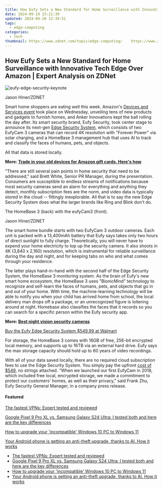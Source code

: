 ```yaml
---
title: How Eufy Sets a New Standard for Home Surveillance with Innovative Tech Edge Over Amazon | Expert Analysis on ZDNet
date: 2024-09-19 15:21:39
updated: 2024-09-20 12:39:51
tags:
  - edge-computing
categories:
  - tech
thumbnail: https://www.zdnet.com/topic/edge-computing/    https://www.zdnet.com/a/img/resize/6139ce4f763e93820d342c8a06ae1c37a83a67ef/2022/09/30/5b9b81fc-b409-4870-b641-2d6e68b45a74/20220929-200014.jpg?width=170&height=128&fit=crop&auto=webp
---
```


## How Eufy Sets a New Standard for Home Surveillance with Innovative Tech Edge Over Amazon | Expert Analysis on ZDNet

![eufy-edge-security-keynote](https://www.zdnet.com/a/img/resize/7838801ccca3431e7b73e272546a24ae35b53d20/2022/09/30/7817c06c-68f9-4b61-947a-fbafbfbab3cf/20220929-193421.jpg?auto=webp&precrop=4000,2247,x0,y0&width=1280)

Jason Hiner/ZDNET

Smart home shoppers are eating well this week. Amazon's [Devices and Services event](https://www.zdnet.com/home-and-office/smart-home/everything-amazon-just-announced-and-how-to-buy-it-all/) took place on Wednesday, unveiling tens of new products and gadgets to furnish homes, and Anker Innovations kept the ball rolling the day after. Its smart security brand, Eufy Security, took center stage to announce its next-gen [Edge Security System](https://shop-links.co/link/?url=https%3A%2F%2Fwww.bestbuy.com%2Fsite%2Feufy-security-eufycam-3-4k-2-cam-kit%2F6516461.p%3FskuId%3D6516461&publisher_slug=itechdaily19598&exclusive=1), which consists of two EufyCam 3 cameras that can record 4K resolution with "Forever Power" via solar charging, and a HomeBase 3 management hub that uses AI to track and classify the faces of humans, pets, and objects. 

All that data is stored locally. 

**More: [Trade in your old devices for Amazon gift cards. Here's how](https://www.zdnet.com/article/trade-in-your-old-devices-for-amazon-gift-cards-heres-how/)**

"There are still several pain points in home security that need to be addressed," said Brett White, Senior PR Manager, during the presentation. Consumers are susceptible to endless streams of notifications because most security cameras send an alarm for everything and anything they detect, monthly subscription fees are the norm, and video data is typically stored in the cloud -- fittingly inexplorable. All that is to say the new Edge Security System does what the larger brands like Ring and Blink don't do. 

The HomeBase 3 (back) with the eufyCam3 (front). 

Jason Hiner/ZDNET

The smart home bundle starts with two EufyCam 3 outdoor cameras. Each unit is packed with a 13,400mAh battery that Eufy says takes only two hours of direct sunlight to fully charge. Theoretically, you will never have to expend your home electricity to top up the security camera. It also shoots in 4K (3,840 x 2,160) resolution, which is instrumental for reliable surveillance during the day and night, and for keeping tabs on who and what comes through your residence. 

The latter plays hand-in-hand with the second half of the Edge Security System, the HomeBase 3 monitoring system. As the brain of Eufy's new smart home ecosystem, the HomeBase 3 uses "BionicMind" technology to recognize and self-learn the faces of humans, pets, and objects that go in and out of your home. With time, the machine-learning technology will be able to notify you when your child has arrived home from school, the local delivery man drops off a package, or an unrecognized figure is loitering around at night. Homebase also classifies the faces that it records so you can search for a specific person within the Eufy security app. 

**More: [Best night vision security cameras](https://www.zdnet.com/home-and-office/smart-home/the-best-night-vision-security-camera/)**

[Buy the Eufy Edge Security System $549.99 at Walmart](https://goto.walmart.com/c/5597632/568844/9383?veh=aff&sourceid=imp_000011112222333344&u=https%3A%2F%2Fwww.walmart.com%2Fip%2F1072546871&subId1=zd-__COM_CLICK_ID__-dtp)

For storage, the HomeBase 3 comes with 16GB of free, 256-bit encrypted local memory, and supports up to 16TB via an external hard drive. Eufy says the max storage capacity should hold up to 60 years of video recordings.

With all of your data saved locally, there are no required cloud subscription fees to use the Edge Security System. You simply pay the upfront [cost of $549](https://shop-links.co/link/?url=https%3A%2F%2Fwww.bestbuy.com%2Fsite%2Feufy-security-eufycam-3-4k-2-cam-kit%2F6516461.p%3FskuId%3D6516461&publisher_slug=itechdaily19598&exclusive=1), no strings attached. "When we launched our first EufyCam in 2018, which included free local, encrypted storage, we made a commitment to protect our customers' homes, as well as their privacy," said Frank Zhu, Eufy Security General Manager, in a company press release. 

#### Featured

[The fastest VPNs: Expert tested and reviewed](https://www.zdnet.com/article/fastest-vpn/ "The fastest VPNs: Expert tested and reviewed")

[Google Pixel 9 Pro XL vs. Samsung Galaxy S24 Ultra: I tested both and here are the key differences](https://www.zdnet.com/article/google-pixel-9-pro-xl-vs-samsung-galaxy-s24-ultra/ "Google Pixel 9 Pro XL vs. Samsung Galaxy S24 Ultra: I tested both and here are the key differences")

[How to upgrade your 'incompatible' Windows 10 PC to Windows 11](https://www.zdnet.com/article/how-to-upgrade-your-incompatible-windows-10-pc-to-windows-11/ "How to upgrade your 'incompatible' Windows 10 PC to Windows 11")

[Your Android phone is getting an anti-theft upgrade, thanks to AI. How it works](https://www.zdnet.com/article/your-android-phone-is-getting-an-anti-theft-upgrade-thanks-to-ai-how-it-works/ "Your Android phone is getting an anti-theft upgrade, thanks to AI. How it works")

* [The fastest VPNs: Expert tested and reviewed](https://www.zdnet.com/article/fastest-vpn/ "The fastest VPNs: Expert tested and reviewed")
* [Google Pixel 9 Pro XL vs. Samsung Galaxy S24 Ultra: I tested both and here are the key differences](https://www.zdnet.com/article/google-pixel-9-pro-xl-vs-samsung-galaxy-s24-ultra/ "Google Pixel 9 Pro XL vs. Samsung Galaxy S24 Ultra: I tested both and here are the key differences")
* [How to upgrade your 'incompatible' Windows 10 PC to Windows 11](https://www.zdnet.com/article/how-to-upgrade-your-incompatible-windows-10-pc-to-windows-11/ "How to upgrade your 'incompatible' Windows 10 PC to Windows 11")
* [Your Android phone is getting an anti-theft upgrade, thanks to AI. How it works](https://www.zdnet.com/article/your-android-phone-is-getting-an-anti-theft-upgrade-thanks-to-ai-how-it-works/ "Your Android phone is getting an anti-theft upgrade, thanks to AI. How it works")

<ins class="adsbygoogle"
     style="display:block"
     data-ad-format="autorelaxed"
     data-ad-client="ca-pub-7571918770474297"
     data-ad-slot="1223367746"></ins>



<ins class="adsbygoogle"
     style="display:block"
     data-ad-client="ca-pub-7571918770474297"
     data-ad-slot="8358498916"
     data-ad-format="auto"
     data-full-width-responsive="true"></ins>
